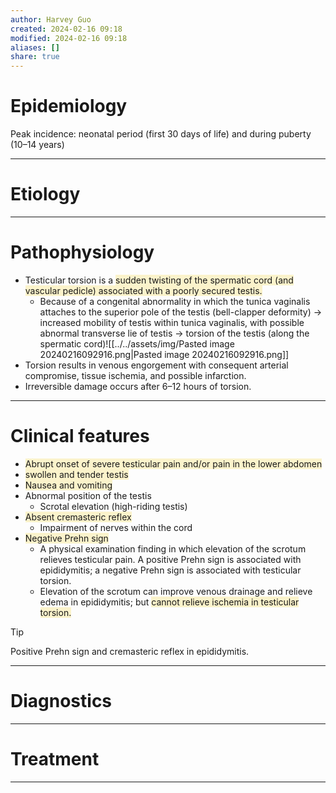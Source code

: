 ```yaml
---
author: Harvey Guo
created: 2024-02-16 09:18
modified: 2024-02-16 09:18
aliases: []
share: true
---
```


# Epidemiology
Peak incidence: neonatal period (first 30 days of life) and during puberty (10–14 years)

---
# Etiology


---
# Pathophysiology
- Testicular torsion is a <span style="background:rgba(240, 200, 0, 0.2)">sudden twisting of the spermatic cord (and vascular pedicle) associated with a poorly secured testis.</span>
	- Because of a congenital abnormality in which the tunica vaginalis attaches to the superior pole of the testis (bell-clapper deformity) → increased mobility of testis within tunica vaginalis, with possible abnormal transverse lie of testis → torsion of the testis (along the spermatic cord)![[../../assets/img/Pasted image 20240216092916.png|Pasted image 20240216092916.png]]
- Torsion results in venous engorgement with consequent arterial compromise, tissue ischemia, and possible infarction.
- Irreversible damage occurs after 6–12 hours of torsion.

---
# Clinical features
- <span style="background:rgba(240, 200, 0, 0.2)">Abrupt onset of severe testicular pain and/or pain in the lower abdomen</span>
- <span style="background:rgba(240, 200, 0, 0.2)">swollen and tender testis</span>
- <span style="background:rgba(240, 200, 0, 0.2)">Nausea and vomiting</span>
- Abnormal position of the testis
	- Scrotal elevation (high-riding testis)
- <span style="background:rgba(240, 200, 0, 0.2)">Absent cremasteric reflex</span>
	- Impairment of nerves within the cord
- <span style="background:rgba(240, 200, 0, 0.2)">Negative Prehn sign</span>
	- A physical examination finding in which elevation of the scrotum relieves testicular pain. A positive Prehn sign is associated with epididymitis; a negative Prehn sign is associated with testicular torsion.
	- Elevation of the scrotum can improve venous drainage and relieve edema in epididymitis; but <span style="background:rgba(240, 200, 0, 0.2)">cannot relieve ischemia in testicular torsion.</span>

>[!tip] 
>Positive Prehn sign and cremasteric reflex in epididymitis.

---
# Diagnostics


---
# Treatment


---
